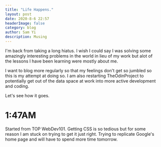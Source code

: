 ```yaml
---
title: "Life Happens."
layout: post
date: 2020-8-6 22:57
headerImage: false
category: blog
author: Sam Yi
description: Musing
---
```


I'm back from taking a long hiatus. I wish I could say I was solving some amazingly interesting problems in the world in lieu of my work but alot of the lessons I have been learning were mostly about me.

I want to blog more regularly so that my feelings don't get so jumbled so this is my attempt at doing so. I am also restarting TheOdinProject to potentially get out of the data space at work into more active development and coding.

Let's see how it goes.

# 1:47AM

Started from TOP WebDev101. Getting CSS is so tedious but for some reason I am stuck on trying to get it just right. Trying to replicate Google's home page and will have to spend more time tomorrow.